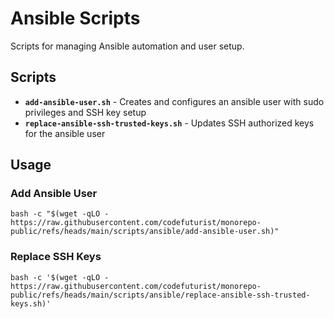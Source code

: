 # Ansible Scripts

Scripts for managing Ansible automation and user setup.

## Scripts

- **`add-ansible-user.sh`** - Creates and configures an ansible user with sudo privileges and SSH key setup
- **`replace-ansible-ssh-trusted-keys.sh`** - Updates SSH authorized keys for the ansible user

## Usage

### Add Ansible User
```shell
bash -c "$(wget -qLO - https://raw.githubusercontent.com/codefuturist/monorepo-public/refs/heads/main/scripts/ansible/add-ansible-user.sh)"
```

### Replace SSH Keys
```shell
bash -c '$(wget -qLO - https://raw.githubusercontent.com/codefuturist/monorepo-public/refs/heads/main/scripts/ansible/replace-ansible-ssh-trusted-keys.sh)'
```
